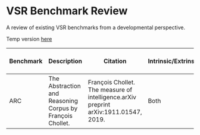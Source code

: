 # VSR Benchmark Review
A review of existing VSR benchmarks from a developmental perspective.

Temp version [here](https://docs.google.com/spreadsheets/d/11UBVzxsIk_hg-YI9DW4oTY92ERTgOK1_vpp1TW88PZE)

|Benchmark   |Description |Citation	|Intrinsic/Extrinsic	|Static/Dynamic	|Perceptive/Generative	|3D/2D	|Labeled Skills	|Dataset size	|Number of sub-tests|
|---|---|---|---|---|---|---|---|---|---|
|ARC	|The Abstraction and Reasoning Corpus by François Chollet.	|François Chollet. The measure of intelligence.arXiv preprint arXiv:1911.01547, 2019.	|Both	|Both	|Both	|Mainly 2D	|No	|600 item, ~1k egs|	<= 600
